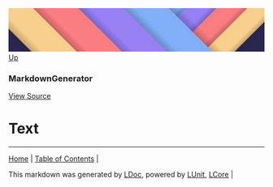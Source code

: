 ![](../Content/LDoc-banner-small.png "")
[Up](MarkdownGenerator.md)
### MarkdownGenerator
[View Source](MarkdownGenerator.md)
# Text
---

[Home](../../README.md) | [Table of Contents](../../TableOfContents.md) | 


This markdown was generated by [LDoc](https://github.com/CodeSingularity/LDoc), powered by [LUnit](https://github.com/CodeSingularity/LUnit), [LCore](https://github.com/CodeSingularity/LCore) | 

